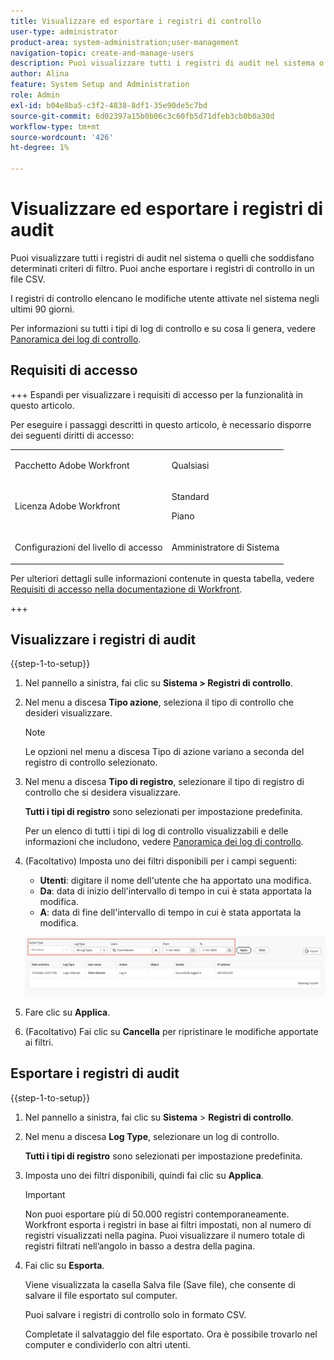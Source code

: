 ```yaml
---
title: Visualizzare ed esportare i registri di controllo
user-type: administrator
product-area: system-administration;user-management
navigation-topic: create-and-manage-users
description: Puoi visualizzare tutti i registri di audit nel sistema o quelli che soddisfano determinati criteri di filtro. Puoi anche esportare i registri di audit. I registri di controllo elencano le modifiche utente attivate nel sistema negli ultimi 90 giorni.
author: Alina
feature: System Setup and Administration
role: Admin
exl-id: b04e8ba5-c3f2-4838-8df1-35e90de5c7bd
source-git-commit: 6d02397a15b0b06c3c60fb5d71dfeb3cb0b0a30d
workflow-type: tm+mt
source-wordcount: '426'
ht-degree: 1%

---
```


# Visualizzare ed esportare i registri di audit

<!--
**DON'T DELETE, DRAFT OR HIDE THIS ARTICLE. IT IS LINKED TO THE PRODUCT, THROUGH THE CONTEXT SENSITIVE HELP LINKS. **
-->

Puoi visualizzare tutti i registri di audit nel sistema o quelli che soddisfano determinati criteri di filtro. Puoi anche esportare i registri di controllo in un file CSV.

I registri di controllo elencano le modifiche utente attivate nel sistema negli ultimi 90 giorni.

Per informazioni su tutti i tipi di log di controllo e su cosa li genera, vedere [Panoramica dei log di controllo](../../../administration-and-setup/add-users/create-and-manage-users/audit-logs.md).

## Requisiti di accesso

+++ Espandi per visualizzare i requisiti di accesso per la funzionalità in questo articolo.

Per eseguire i passaggi descritti in questo articolo, è necessario disporre dei seguenti diritti di accesso:

<table style="table-layout:auto"> 
 <col> 
 <col> 
 <tbody> 
  <tr> 
   <td role="rowheader">Pacchetto Adobe Workfront</td> 
   <td><p>Qualsiasi</p></td> 
  </tr> 
  <tr> 
  <tr> 
   <td role="rowheader">Licenza Adobe Workfront</td> 
   <td><p>Standard</p>
       <p>Piano</p></td>
  </tr> 
  </tr> 
  <tr> 
   <td role="rowheader">Configurazioni del livello di accesso</td> 
   <td><p>Amministratore di Sistema</p></td>
  </tr> 
 </tbody> 
</table>

Per ulteriori dettagli sulle informazioni contenute in questa tabella, vedere [Requisiti di accesso nella documentazione di Workfront](/help/quicksilver/administration-and-setup/add-users/access-levels-and-object-permissions/access-level-requirements-in-documentation.md).

+++

## Visualizzare i registri di audit

{{step-1-to-setup}}

1. Nel pannello a sinistra, fai clic su **Sistema > Registri di controllo**.
1. Nel menu a discesa **Tipo azione**, seleziona il tipo di controllo che desideri visualizzare.

   >[!NOTE]
   >
   >Le opzioni nel menu a discesa Tipo di azione variano a seconda del registro di controllo selezionato.

1. Nel menu a discesa **Tipo di registro**, selezionare il tipo di registro di controllo che si desidera visualizzare.

   **Tutti i tipi di registro** sono selezionati per impostazione predefinita.

   Per un elenco di tutti i tipi di log di controllo visualizzabili e delle informazioni che includono, vedere [Panoramica dei log di controllo](../../../administration-and-setup/add-users/create-and-manage-users/audit-logs.md).

1. (Facoltativo) Imposta uno dei filtri disponibili per i campi seguenti:

   * **Utenti**: digitare il nome dell&#39;utente che ha apportato una modifica.
   * **Da**: data di inizio dell&#39;intervallo di tempo in cui è stata apportata la modifica.
   * **A**: data di fine dell&#39;intervallo di tempo in cui è stata apportata la modifica.

   ![Registri di controllo](assets/audit-logs.png)

1. Fare clic su **Applica**.
1. (Facoltativo) Fai clic su **Cancella** per ripristinare le modifiche apportate ai filtri.

## Esportare i registri di audit

{{step-1-to-setup}}

1. Nel pannello a sinistra, fai clic su **Sistema** > **Registri di controllo**.

1. Nel menu a discesa **Log Type**, selezionare un log di controllo.

   **Tutti i tipi di registro** sono selezionati per impostazione predefinita.

1. Imposta uno dei filtri disponibili, quindi fai clic su **Applica**.

   >[!IMPORTANT]
   >
   >Non puoi esportare più di 50.000 registri contemporaneamente. Workfront esporta i registri in base ai filtri impostati, non al numero di registri visualizzati nella pagina. Puoi visualizzare il numero totale di registri filtrati nell’angolo in basso a destra della pagina.

1. Fai clic su **Esporta**.

   Viene visualizzata la casella Salva file (Save file), che consente di salvare il file esportato sul computer.

   Puoi salvare i registri di controllo solo in formato CSV.

   Completate il salvataggio del file esportato. Ora è possibile trovarlo nel computer e condividerlo con altri utenti.
